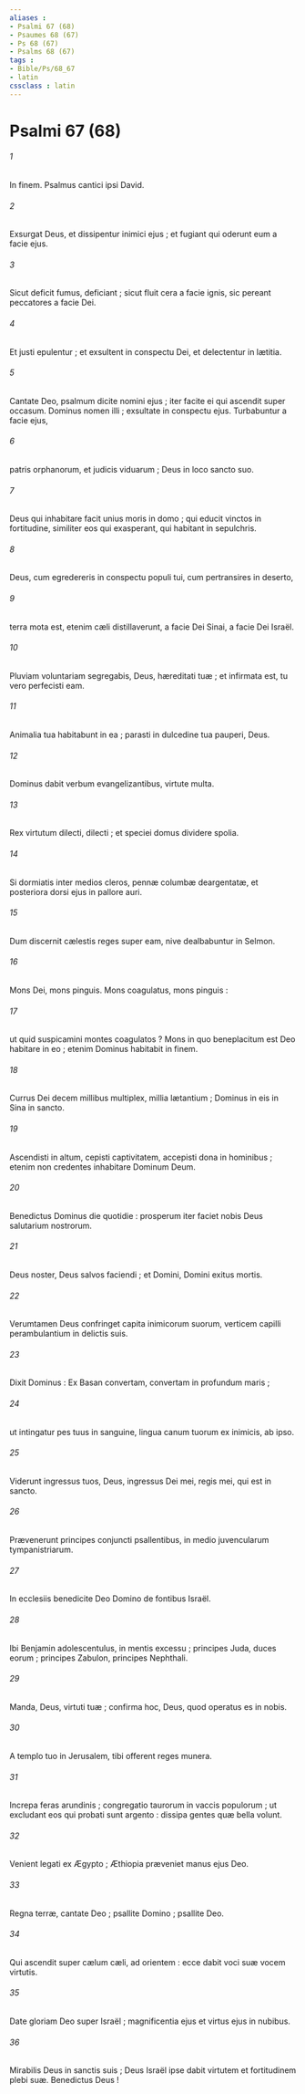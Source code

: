 ```yaml
---
aliases : 
- Psalmi 67 (68)
- Psaumes 68 (67)
- Ps 68 (67)
- Psalms 68 (67)
tags : 
- Bible/Ps/68_67
- latin
cssclass : latin
---
```


# Psalmi 67 (68)

###### 1
In finem. Psalmus cantici ipsi David.
###### 2
Exsurgat Deus, et dissipentur inimici ejus ; et fugiant qui oderunt eum a facie ejus.
###### 3
Sicut deficit fumus, deficiant ; sicut fluit cera a facie ignis, sic pereant peccatores a facie Dei.
###### 4
Et justi epulentur ; et exsultent in conspectu Dei, et delectentur in lætitia.
###### 5
Cantate Deo, psalmum dicite nomini ejus ; iter facite ei qui ascendit super occasum. Dominus nomen illi ; exsultate in conspectu ejus. Turbabuntur a facie ejus,
###### 6
patris orphanorum, et judicis viduarum ; Deus in loco sancto suo.
###### 7
Deus qui inhabitare facit unius moris in domo ; qui educit vinctos in fortitudine, similiter eos qui exasperant, qui habitant in sepulchris.
###### 8
Deus, cum egredereris in conspectu populi tui, cum pertransires in deserto,
###### 9
terra mota est, etenim cæli distillaverunt, a facie Dei Sinai, a facie Dei Israël.
###### 10
Pluviam voluntariam segregabis, Deus, hæreditati tuæ ; et infirmata est, tu vero perfecisti eam.
###### 11
Animalia tua habitabunt in ea ; parasti in dulcedine tua pauperi, Deus.
###### 12
Dominus dabit verbum evangelizantibus, virtute multa.
###### 13
Rex virtutum dilecti, dilecti ; et speciei domus dividere spolia.
###### 14
Si dormiatis inter medios cleros, pennæ columbæ deargentatæ, et posteriora dorsi ejus in pallore auri.
###### 15
Dum discernit cælestis reges super eam, nive dealbabuntur in Selmon.
###### 16
Mons Dei, mons pinguis. Mons coagulatus, mons pinguis :
###### 17
ut quid suspicamini montes coagulatos ? Mons in quo beneplacitum est Deo habitare in eo ; etenim Dominus habitabit in finem.
###### 18
Currus Dei decem millibus multiplex, millia lætantium ; Dominus in eis in Sina in sancto.
###### 19
Ascendisti in altum, cepisti captivitatem, accepisti dona in hominibus ; etenim non credentes inhabitare Dominum Deum.
###### 20
Benedictus Dominus die quotidie : prosperum iter faciet nobis Deus salutarium nostrorum.
###### 21
Deus noster, Deus salvos faciendi ; et Domini, Domini exitus mortis.
###### 22
Verumtamen Deus confringet capita inimicorum suorum, verticem capilli perambulantium in delictis suis.
###### 23
Dixit Dominus : Ex Basan convertam, convertam in profundum maris ;
###### 24
ut intingatur pes tuus in sanguine, lingua canum tuorum ex inimicis, ab ipso.
###### 25
Viderunt ingressus tuos, Deus, ingressus Dei mei, regis mei, qui est in sancto.
###### 26
Prævenerunt principes conjuncti psallentibus, in medio juvencularum tympanistriarum.
###### 27
In ecclesiis benedicite Deo Domino de fontibus Israël.
###### 28
Ibi Benjamin adolescentulus, in mentis excessu ; principes Juda, duces eorum ; principes Zabulon, principes Nephthali.
###### 29
Manda, Deus, virtuti tuæ ; confirma hoc, Deus, quod operatus es in nobis.
###### 30
A templo tuo in Jerusalem, tibi offerent reges munera.
###### 31
Increpa feras arundinis ; congregatio taurorum in vaccis populorum ; ut excludant eos qui probati sunt argento : dissipa gentes quæ bella volunt.
###### 32
Venient legati ex Ægypto ; Æthiopia præveniet manus ejus Deo.
###### 33
Regna terræ, cantate Deo ; psallite Domino ; psallite Deo.
###### 34
Qui ascendit super cælum cæli, ad orientem : ecce dabit voci suæ vocem virtutis.
###### 35
Date gloriam Deo super Israël ; magnificentia ejus et virtus ejus in nubibus.
###### 36
Mirabilis Deus in sanctis suis ; Deus Israël ipse dabit virtutem et fortitudinem plebi suæ. Benedictus Deus !
